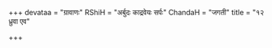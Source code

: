 +++
devataa = "ग्रावाणः"
RShiH = "अर्बुदः काद्रवेयः सर्पः"
ChandaH = "जगती"
title = "१२ ध्रुवा एव"

+++
